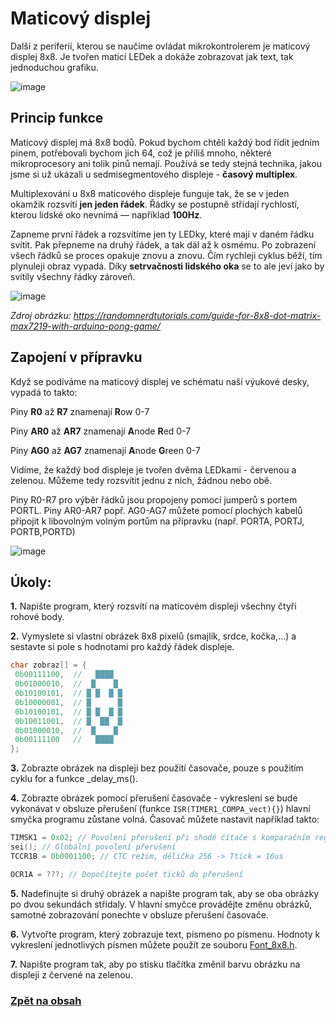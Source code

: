 # Maticový displej
Další z periferií, kterou se naučíme ovládat mikrokontrolerem je maticový displej 8x8. Je tvořen maticí LEDek a dokáže zobrazovat jak text, tak jednoduchou grafiku.

![image](https://github.com/user-attachments/assets/28cc79c2-ec6c-4f9e-b6d0-0fe4740bd020)

## Princip funkce

Maticový displej má 8x8 bodů. Pokud bychom chtěli každý bod řídit jedním pinem, potřebovali bychom jich 64, což je příliš mnoho, některé mikroprocesory ani tolik pinů nemají. Používá se tedy stejná technika, jakou jsme si už ukázali u sedmisegmentového displeje - **časový multiplex**.

Multiplexování u 8x8 maticového displeje funguje tak, že se v jeden okamžik rozsvítí **jen jeden řádek**. Řádky se postupně střídají rychlostí, kterou lidské oko nevnímá — například  **100Hz**.

Zapneme první řádek a rozsvítíme jen ty LEDky, které mají v daném řádku svítit. Pak přepneme na druhý řádek, a tak dál až k osmému.  Po zobrazení všech řádků se proces opakuje znovu a znovu. Čím rychleji cyklus běží, tím plynuleji obraz vypadá. Díky **setrvačnosti lidského oka** se to ale jeví jako by svítily všechny řádky zároveň.

![image](https://github.com/user-attachments/assets/5215499b-795d-44b5-a037-b70ced5ad1eb)

*Zdroj obrázku: https://randomnerdtutorials.com/guide-for-8x8-dot-matrix-max7219-with-arduino-pong-game/*


## Zapojení v přípravku
Když se podíváme na maticový displej ve schématu naší výukové desky, vypadá to takto:

Piny **R0** až **R7** znamenají **R**ow 0-7 

Piny **AR0** až **AR7** znamenají **A**node **R**ed 0-7

Piny **AG0** až **AG7** znamenají **A**node **G**reen 0-7

Vidíme, že každý bod displeje je tvořen dvěma LEDkami - červenou a zelenou. Můžeme tedy rozsvítit jednu z nich, žádnou nebo obě.

Piny R0-R7 pro výběr řádků jsou propojeny pomocí jumperů s portem PORTL. Piny AR0-AR7 popř. AG0-AG7 můžete pomocí plochých kabelů připojit k libovolným volným portům na přípravku (např. PORTA, PORTJ, PORTB,PORTD)

![image](https://github.com/user-attachments/assets/d012b838-8fce-415b-8ce0-09f92d8b69c3)


## Úkoly:
**1.** Napište program, který rozsvítí na maticovém displeji všechny čtyři rohové body.

**2.** Vymyslete si vlastní obrázek 8x8 pixelů (smajlík, srdce, kočka,...) a sestavte si pole s hodnotami pro každý řádek displeje.
   ```c
   char zobraz[] = {
   	0b00111100,  //   ████
   	0b01000010,  //  █    █
   	0b10100101,  // █ █  █ █
   	0b10000001,  // █      █
   	0b10100101,  // █ █  █ █
   	0b10011001,  // █  ██  █
   	0b01000010,  //  █    █
   	0b00111100   //   ████
   };
   ```
**3.** Zobrazte obrázek na displeji bez použití časovače, pouze s  použitím cyklu for a funkce _delay_ms().

**4.** Zobrazte obrázek pomocí přerušení časovače - vykreslení se bude vykonávat v obsluze přerušení (funkce ```ISR(TIMER1_COMPA_vect){}```) hlavní smyčka programu zůstane volná. Časovač můžete nastavit například takto:
   ```c
   TIMSK1 = 0x02; // Povolení přerušení při shodě čítače s komparačním registrem OCR1A
   sei(); // Globální povolení přerušení
   TCCR1B = 0b0001100; // CTC režim, dělička 256 -> Ttick = 16us
   
   OCR1A = ???; // Dopočítejte počet ticků do přerušení 
   ```
**5.** Nadefinujte si druhý obrázek a napište program tak, aby se oba obrázky po dvou sekundách střídaly. V hlavní smyčce provádějte změnu obrázků, samotné zobrazování ponechte v obsluze přerušení časovače.

**6.** Vytvořte program, který zobrazuje text, písmeno po písmenu. Hodnoty k vykreslení jednotlivých písmen můžete použít ze souboru [Font_8x8.h](/files/Font_8x8.h).

**7.** Napište program tak, aby po stisku tlačítka změnil barvu obrázku na displeji z červené na zelenou.

### [Zpět na obsah](README.md)
